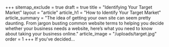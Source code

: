 +++
sitemap_exclude = true
draft = true
title = "Identifying Your Target Market"
layout = "article"
article_h1 = "How to Identify Your Target Market"
article_summary = "The idea of getting your own site can seem pretty daunting. From jargon busting common website terms to helping you decide whether your business needs a website, here’s what you need to know about taking your business online."
article_image = "/uploads/target.jpg"
order = 1
+++
If you've decided...